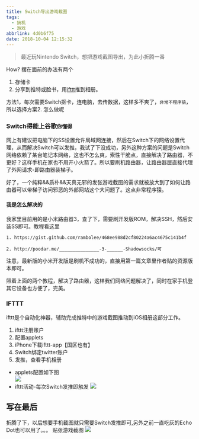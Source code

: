 ```yaml
---
title: Switch导出游戏截图
tags:
  - 搞机
  - 游戏
abbrlink: 4d0b6f75
date: 2018-10-04 12:15:32
---
```

> 最近玩Nintendo Switch，想把游戏截图导出，为此小折腾一番

How? 摆在面前的办法有两个

1. 存储卡
2. 分享到推特或脸书，用[ifttt](https://ifttt.com/)推到相册。

方法1，每次需要Switch抠卡，连电脑，去传数据，这样多不爽了，`非常不程序猿`，所以选择方案2.
怎么做呢
### Switch得能上谷歌`你懂得`
网上有建议把电脑下的SS设置允许局域网连接，然后在Switch下的网络设置代理，从而解决Switch可以发推，我试了下没成功，另外这种方案的问题是Switch网络依赖了某台笔记本网络，这也不怎么爽，索性干脆点，直接解决了路由器，不更好？这样手机在家也不用开小火箭了。所以要刷机路由器，让路由器层直接代理了外网请求-即路由器装梯子。

好了，一个纯粹&&质朴&&天真无邪的发张游戏截图的需求就被放大到了如何让路由器可以带梯子访问邪恶的外部网站这个大问题了。这点非常程序猿。

#### 我是怎么解决的

我家里目前用的是小米路由器3，查了下，需要刷开发版ROM，解决SSH，然后安装SS即可。教程看这里

```
1. https://gist.github.com/rambolee/468ee988d2cf80224a6ac4675c141b4f

2. http://poodar.me/_______________-3-______-Shadowsocks/可
```
注意，最新版的小米开发版是刷机不成功的，直接用第一篇文章里作者贴的资源版本即可。

照着上面的两个教程，解决了路由器，这样我们网络问题解决了，同时在家手机登其它设备也方便了，完美。

### IFTTT
ifttt是个自动化神器，辅助完成推特中的游戏截图推动到iOS相册这部分工作。

1. ifttt注册账户
2. 配置applets
3. iPhone下载ifttt-app【国区也有】
4. Switch绑定twitter账户
5. 发推，查看手机相册
	
- applets配置如下图	
![](http://or0g12e5e.bkt.clouddn.com/2018-10-04-ifttt.com_applets_86419437d-if-new-tweet-by-alanhe421-with-hashtag-nintendoswitch-then-add-photo-to-album_edit.png)
- ifttt活动-每次Switch发推即触发
![](http://or0g12e5e.bkt.clouddn.com/2018-10-04-041122.png)

## 写在最后
折腾了下，以后想要手机截图就只需要Switch发推即可,另外之前一直吃灰的Echo Dot也可以用了。。。
贴张游戏截图
![](http://or0g12e5e.bkt.clouddn.com/2018-10-04-041833.png)


